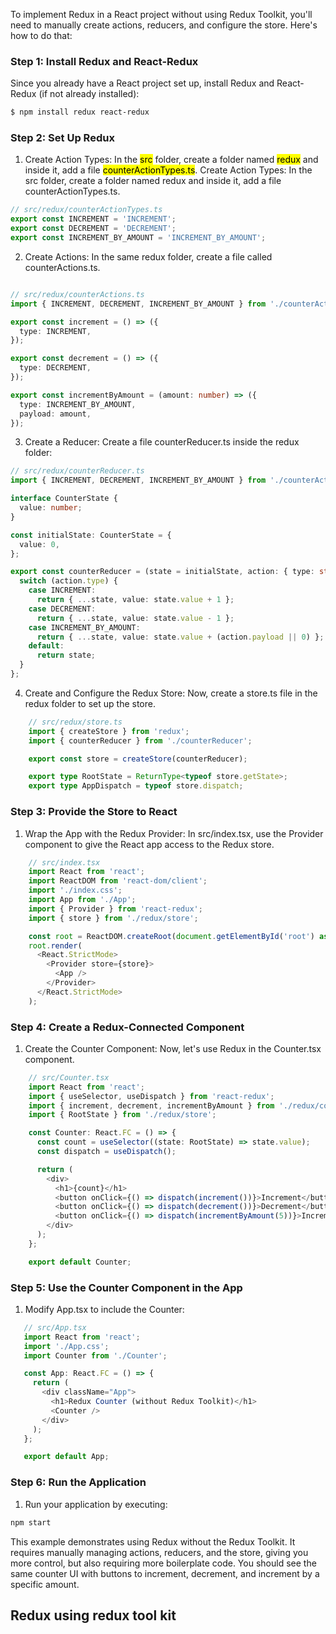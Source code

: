 To implement Redux in a React project without using Redux Toolkit, you'll need to manually create actions, reducers, and configure the store. Here's how to do that:

### Step 1: Install Redux and React-Redux

Since you already have a React project set up, install Redux and React-Redux (if not already installed):

```bash
$ npm install redux react-redux
```

### Step 2: Set Up Redux

1. Create Action Types: In the <mark>src</mark> folder, create a folder named <mark>redux</mark> and inside it, add a file <mark>counterActionTypes.ts</mark>.
Create Action Types: In the src folder, create a folder named redux and inside it, add a file counterActionTypes.ts.

```typescript
// src/redux/counterActionTypes.ts
export const INCREMENT = 'INCREMENT';
export const DECREMENT = 'DECREMENT';
export const INCREMENT_BY_AMOUNT = 'INCREMENT_BY_AMOUNT';
```
2. Create Actions: In the same redux folder, create a file called counterActions.ts.

```typescript

// src/redux/counterActions.ts
import { INCREMENT, DECREMENT, INCREMENT_BY_AMOUNT } from './counterActionTypes';

export const increment = () => ({
  type: INCREMENT,
});

export const decrement = () => ({
  type: DECREMENT,
});

export const incrementByAmount = (amount: number) => ({
  type: INCREMENT_BY_AMOUNT,
  payload: amount,
});
```

3. Create a Reducer: Create a file counterReducer.ts inside the redux folder:

```typescript
// src/redux/counterReducer.ts
import { INCREMENT, DECREMENT, INCREMENT_BY_AMOUNT } from './counterActionTypes';

interface CounterState {
  value: number;
}

const initialState: CounterState = {
  value: 0,
};

export const counterReducer = (state = initialState, action: { type: string; payload?: number }) => {
  switch (action.type) {
    case INCREMENT:
      return { ...state, value: state.value + 1 };
    case DECREMENT:
      return { ...state, value: state.value - 1 };
    case INCREMENT_BY_AMOUNT:
      return { ...state, value: state.value + (action.payload || 0) };
    default:
      return state;
  }
};
```

4. Create and Configure the Redux Store: Now, create a store.ts file in the redux folder to set up the store.

```typescript
    // src/redux/store.ts
    import { createStore } from 'redux';
    import { counterReducer } from './counterReducer';

    export const store = createStore(counterReducer);

    export type RootState = ReturnType<typeof store.getState>;
    export type AppDispatch = typeof store.dispatch;
```

### Step 3: Provide the Store to React

1. Wrap the App with the Redux Provider: In src/index.tsx, use the Provider component to give the React app access to the Redux store.

```typescript
    // src/index.tsx
    import React from 'react';
    import ReactDOM from 'react-dom/client';
    import './index.css';
    import App from './App';
    import { Provider } from 'react-redux';
    import { store } from './redux/store';

    const root = ReactDOM.createRoot(document.getElementById('root') as HTMLElement);
    root.render(
      <React.StrictMode>
        <Provider store={store}>
          <App />
        </Provider>
      </React.StrictMode>
    );
```

### Step 4: Create a Redux-Connected Component

1. Create the Counter Component: Now, let's use Redux in the Counter.tsx component.

```typescript
    // src/Counter.tsx
    import React from 'react';
    import { useSelector, useDispatch } from 'react-redux';
    import { increment, decrement, incrementByAmount } from './redux/counterActions';
    import { RootState } from './redux/store';

    const Counter: React.FC = () => {
      const count = useSelector((state: RootState) => state.value);
      const dispatch = useDispatch();

      return (
        <div>
          <h1>{count}</h1>
          <button onClick={() => dispatch(increment())}>Increment</button>
          <button onClick={() => dispatch(decrement())}>Decrement</button>
          <button onClick={() => dispatch(incrementByAmount(5))}>Increment by 5</button>
        </div>
      );
    };

    export default Counter;
```

### Step 5: Use the Counter Component in the App

1. Modify App.tsx to include the Counter:

 ```typescript
    // src/App.tsx
    import React from 'react';
    import './App.css';
    import Counter from './Counter';

    const App: React.FC = () => {
      return (
        <div className="App">
          <h1>Redux Counter (without Redux Toolkit)</h1>
          <Counter />
        </div>
      );
    };

    export default App;
```

### Step 6: Run the Application

1. Run your application by executing:

```bash
npm start
```

This example demonstrates using Redux without the Redux Toolkit. It requires manually managing actions, reducers, and the store, giving you more control, but also requiring more boilerplate code. You should see the same counter UI with buttons to increment, decrement, and increment by a specific amount.


## Redux using redux tool kit 
